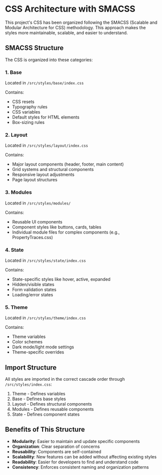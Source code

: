 # CSS Architecture with SMACSS

This project's CSS has been organized following the SMACSS (Scalable and Modular Architecture for CSS) methodology. This approach makes the styles more maintainable, scalable, and easier to understand.

## SMACSS Structure

The CSS is organized into these categories:

### 1. Base
Located in `/src/styles/base/index.css`

Contains:
- CSS resets
- Typography rules
- CSS variables
- Default styles for HTML elements
- Box-sizing rules

### 2. Layout
Located in `/src/styles/layout/index.css`

Contains:
- Major layout components (header, footer, main content)
- Grid systems and structural components
- Responsive layout adjustments
- Page layout structures

### 3. Modules
Located in `/src/styles/modules/`

Contains:
- Reusable UI components
- Component styles like buttons, cards, tables
- Individual module files for complex components (e.g., PropertyTraces.css)

### 4. State
Located in `/src/styles/state/index.css`

Contains:
- State-specific styles like hover, active, expanded
- Hidden/visible states
- Form validation states
- Loading/error states

### 5. Theme
Located in `/src/styles/theme/index.css`

Contains:
- Theme variables
- Color schemes
- Dark mode/light mode settings
- Theme-specific overrides

## Import Structure

All styles are imported in the correct cascade order through `/src/styles/index.css`:

1. Theme - Defines variables
2. Base - Defines base styles
3. Layout - Defines structural components
4. Modules - Defines reusable components
5. State - Defines component states

## Benefits of This Structure

- **Modularity**: Easier to maintain and update specific components
- **Organization**: Clear separation of concerns
- **Reusability**: Components are self-contained
- **Scalability**: New features can be added without affecting existing styles
- **Readability**: Easier for developers to find and understand code
- **Consistency**: Enforces consistent naming and organization patterns